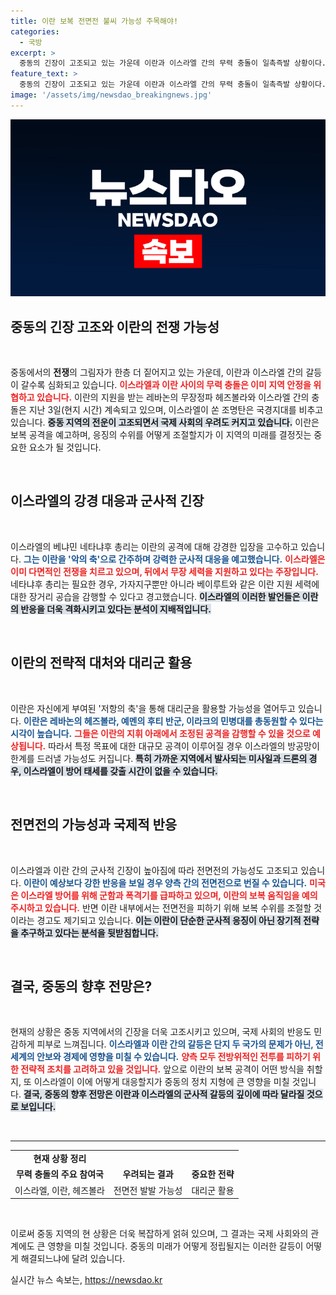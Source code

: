 ```yaml
---
title: 이란 보복 전면전 불씨 가능성 주목해야!
categories:
  - 국방
excerpt: >
  중동의 긴장이 고조되고 있는 가운데 이란과 이스라엘 간의 무력 충돌이 일촉즉발 상황이다. 이란은 강경 대응을 예고하며 여러 대리세력을 총동원할 가능성이 있으며, 이스라엘은 직접적인 전투 대신 미사일과 드론으로 맞서고 있다. 두 나라의 대립이 전면전으로 번질 것인지 세계가 주목하고 있다.
feature_text: >
  중동의 긴장이 고조되고 있는 가운데 이란과 이스라엘 간의 무력 충돌이 일촉즉발 상황이다. 이란은 강경 대응을 예고하며 여러 대리세력을 총동원할 가능성이 있으며, 이스라엘은 직접적인 전투 대신 미사일과 드론으로 맞서고 있다. 두 나라의 대립이 전면전으로 번질 것인지 세계가 주목하고 있다.
image: '/assets/img/newsdao_breakingnews.jpg'
---
```


<p><img src="/assets/img/newsdao_breakingnews.jpg" alt="firstkoreanews 속보" /></p>

<h2 data-ke-size="size26">중동의 긴장 고조와 이란의 전쟁 가능성</h2>

<p data-ke-size="size16">&nbsp;</p>

<p>중동에서의 <b>전쟁</b>의 그림자가 한층 더 짙어지고 있는 가운데, 이란과 이스라엘 간의 갈등이 갈수록 심화되고 있습니다. <b><span style="color: #ee2323;">이스라엘과 이란 사이의 무력 충돌은 이미 지역 안정을 위협하고 있습니다.</span></b> 이란의 지원을 받는 레바논의 무장정파 헤즈볼라와 이스라엘 간의 충돌은 지난 3일(현지 시간) 계속되고 있으며, 이스라엘이 쏜 조명탄은 국경지대를 비추고 있습니다. <b><span style="background-color: #21538527;">중동 지역의 전운이 고조되면서 국제 사회의 우려도 커지고 있습니다.</span></b> 이란은 보복 공격을 예고하며, 응징의 수위를 어떻게 조절할지가 이 지역의 미래를 결정짓는 중요한 요소가 될 것입니다. </p>

<p data-ke-size="size16">&nbsp;</p>

<h2 data-ke-size="size26">이스라엘의 강경 대응과 군사적 긴장</h2>

<p data-ke-size="size16">&nbsp;</p>

<p>이스라엘의 베냐민 네타냐후 총리는 이란의 공격에 대해 강경한 입장을 고수하고 있습니다. <b><span style="color: #1a5490;">그는 이란을 '악의 축'으로 간주하며 강력한 군사적 대응을 예고했습니다.</span></b> <b><span style="color: #ee2323;">이스라엘은 이미 다면적인 전쟁을 치르고 있으며, 뒤에서 무장 세력을 지원하고 있다는 주장입니다.</span></b> 네타냐후 총리는 필요한 경우, 가자지구뿐만 아니라 베이루트와 같은 이란 지원 세력에 대한 장거리 공습을 감행할 수 있다고 경고했습니다. <b><span style="background-color: #21538527;">이스라엘의 이러한 발언들은 이란의 반응을 더욱 격화시키고 있다는 분석이 지배적입니다.</span></b></p>

<p data-ke-size="size16">&nbsp;</p>

<h2 data-ke-size="size26">이란의 전략적 대처와 대리군 활용</h2>

<p data-ke-size="size16">&nbsp;</p>

<p>이란은 자신에게 부여된 '저항의 축'을 통해 대리군을 활용할 가능성을 열어두고 있습니다. <b><span style="color: #1a5490;">이란은 레바논의 헤즈볼라, 예멘의 후티 반군, 이라크의 민병대를 총동원할 수 있다는 시각이 높습니다.</span></b> <b><span style="color: #ee2323;">그들은 이란의 지휘 아래에서 조정된 공격을 감행할 수 있을 것으로 예상됩니다.</span></b> 따라서 특정 목표에 대한 대규모 공격이 이루어질 경우 이스라엘의 방공망이 한계를 드러낼 가능성도 커집니다. <b><span style="background-color: #21538527;">특히 가까운 지역에서 발사되는 미사일과 드론의 경우, 이스라엘이 방어 태세를 갖출 시간이 없을 수 있습니다.</span></b></p>

<p data-ke-size="size16">&nbsp;</p>

<h2 data-ke-size="size26">전면전의 가능성과 국제적 반응</h2>

<p data-ke-size="size16">&nbsp;</p>

<p>이스라엘과 이란 간의 군사적 긴장이 높아짐에 따라 전면전의 가능성도 고조되고 있습니다. <b><span style="color: #1a5490;">이란이 예상보다 강한 반응을 보일 경우 양측 간의 전면전으로 번질 수 있습니다.</span></b> <b><span style="color: #ee2323;">미국은 이스라엘 방어를 위해 군함과 폭격기를 급파하고 있으며, 이란의 보복 움직임을 예의주시하고 있습니다.</span></b> 반면 이란 내부에서는 전면전을 피하기 위해 보복 수위를 조절할 것이라는 경고도 제기되고 있습니다. <b><span style="background-color: #21538527;">이는 이란이 단순한 군사적 응징이 아닌 장기적 전략을 추구하고 있다는 분석을 뒷받침합니다.</span></b></p>

<p data-ke-size="size16">&nbsp;</p>

<h2 data-ke-size="size26">결국, 중동의 향후 전망은?</h2>

<p data-ke-size="size16">&nbsp;</p>

<p>현재의 상황은 중동 지역에서의 긴장을 더욱 고조시키고 있으며, 국제 사회의 반응도 민감하게 피부로 느껴집니다. <b><span style="color: #1a5490;">이스라엘과 이란 간의 갈등은 단지 두 국가의 문제가 아닌, 전 세계의 안보와 경제에 영향을 미칠 수 있습니다.</span></b> <b><span style="color: #ee2323;">양측 모두 전방위적인 전투를 피하기 위한 전략적 조치를 고려하고 있을 것입니다.</span></b> 앞으로 이란의 보복 공격이 어떤 방식을 취할지, 또 이스라엘이 이에 어떻게 대응할지가 중동의 정치 지형에 큰 영향을 미칠 것입니다. <b><span style="background-color: #21538527;">결국, 중동의 향후 전망은 이란과 이스라엘의 군사적 갈등의 깊이에 따라 달라질 것으로 보입니다.</span></b></p>

<p data-ke-size="size16">&nbsp;</p>

<hr>

<table style="width:100%; border-collapse: collapse;">
  <tr>
    <td style="text-align: center; height: 17px;"><b>현재 상황 정리</b></td>
  </tr>
  <tr>
    <td style="text-align: center;"><b>무력 충돌의 주요 참여국</b></td>
    <td style="text-align: center;"><b>우려되는 결과</b></td>
    <td style="text-align: center;"><b>중요한 전략</b></td>
  </tr>
  <tr>
    <td style="text-align: center;">이스라엘, 이란, 헤즈볼라</td>
    <td style="text-align: center;">전면전 발발 가능성</td>
    <td style="text-align: center;">대리군 활용</td>
  </tr>
</table>

<p data-ke-size="size16">&nbsp;</p> 

<p>이로써 중동 지역의 현 상황은 더욱 복잡하게 얽혀 있으며, 그 결과는 국제 사회와의 관계에도 큰 영향을 미칠 것입니다. 중동의 미래가 어떻게 정립될지는 이러한 갈등이 어떻게 해결되느냐에 달려 있습니다.</p>
실시간 뉴스 속보는, <a href="https://newsdao.kr" rel="dofollow">https://newsdao.kr</a>


